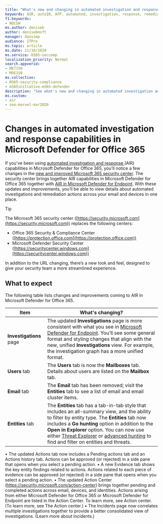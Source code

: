 ```yaml
---
title: "What's new and changing in automated investigation and response in Microsoft Defender for Office 365"
keywords: AIR, autoIR, ATP, automated, investigation, response, remediation, threats, advanced, threat, protection, new, changing
f1.keywords:
- NOCSH
ms.author: deniseb
author: denisebmsft
manager: dansimp
audience: ITPro
ms.topic: article
ms.date: 11/10/2020
ms.service: O365-seccomp
localization_priority: Normal
search.appverid:
- MET150
- MOE150
ms.collection: 
- M365-security-compliance 
- m365initiative-m365-defender 
description: "See what's new and changing in automated investigation and response capabilities in Microsoft Defender for Office 365"
ms.custom: 
- air
- seo-marvel-mar2020
---
```


# Changes in automated investigation and response capabilities in Microsoft Defender for Office 365

If you’ve been using [automated investigation and response ](office-365-air.md)(AIR) capabilities in Microsoft Defender for Office 365, you’ll notice a few changes in the [new and improved Microsoft 365 security center](microsoft-365-security-center-getting-started.md). The security center brings together AIR capabilities in Microsoft Defender for Office 365 together with [AIR in Microsoft Defender for Endpoint](https://docs.microsoft.com/windows/security/threat-protection/microsoft-defender-atp/automated-investigations). With these updates and improvements, you’ll be able to view details about automated investigations and remediation actions across your email and devices in one place.

> [!TIP]
> The Microsoft 365 security center ([https://security.microsoft.com](https://security.microsoft.com)) replaces the following centers:
> - Office 365 Security & Compliance Center ([https://protection.office.com](https://protection.office.com))
> - Microsoft Defender Security Center ([https://securitycenter.windows.com](https://securitycenter.windows.com))

In addition to the URL changing, there’s a new look and feel, designed to give your security team a more streamlined experience. 

## What to expect

The following table lists changes and improvements coming to AIR in Microsoft Defender for Office 365.


|Item  |What's changing?  |
|---------|---------|
|**Investigations** page     | The updated **Investigations** page is more consistent with what you see in [Microsoft Defender for Endpoint](https://docs.microsoft.com/windows/security/threat-protection/microsoft-defender-atp/automated-investigations#details-of-an-automated-investigation). You’ll see some general format and styling changes that align with the new, unified **Investigations** view. For example, the investigation graph has a more unified format.        |
|**Users** tab |The **Users** tab is now the **Mailboxes** tab. Details about users are listed on the **Mailbox** tab. |
|**Email** tab |The **Email** tab has been removed; visit the **Entities** tab to see a list of email and email cluster items. |
|**Entities** tab |	The **Entities** tab has a tab-in-tab style that includes an all-summary view, and the ability to filter by entity type. The **Entities** tab now includes a **Go hunting** option in addition to the **Open in Explorer** option. You can now use either [Threat Explorer](https://docs.microsoft.com/microsoft-365/security/office-365-security/threat-explorer) or [advanced hunting](https://docs.microsoft.com/windows/security/threat-protection/microsoft-defender-atp/advanced-hunting-overview) to find and filter on entities and threats. 
•	The updated Actions tab now includes a Pending actions tab and an Actions history tab. Actions can be approved (or rejected) in a side pane that opens when you select a pending action.
•	A new Evidence tab shows the key entity findings related to actions. Actions related to each piece of evidence can be approved (or rejected) in a side pane that opens when you select a pending action.
•	The updated Action Center (https://security.microsoft.com/action-center) brings together pending and completed actions across email, devices, and identities. Actions arising from either Microsoft Defender for Office 365 or Microsoft Defender for Endpoint are listed in the Action Center. To learn more, see Action center. (To learn more, see The Action center.)
•	The Incidents page now correlates multiple investigations together to provide a better consolidated view of investigations. (Learn more about Incidents.)


